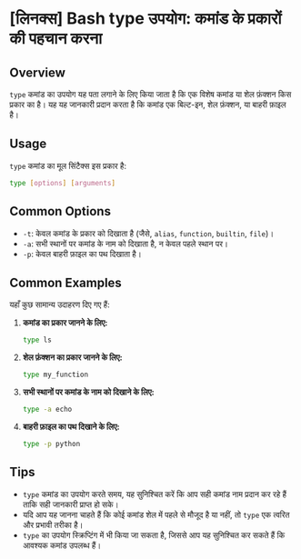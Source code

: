 # [लिनक्स] Bash type उपयोग: कमांड के प्रकारों की पहचान करना

## Overview
`type` कमांड का उपयोग यह पता लगाने के लिए किया जाता है कि एक विशेष कमांड या शेल फ़ंक्शन किस प्रकार का है। यह यह जानकारी प्रदान करता है कि कमांड एक बिल्ट-इन, शेल फ़ंक्शन, या बाहरी फ़ाइल है।

## Usage
`type` कमांड का मूल सिंटैक्स इस प्रकार है:

```bash
type [options] [arguments]
```

## Common Options
- `-t`: केवल कमांड के प्रकार को दिखाता है (जैसे, `alias`, `function`, `builtin`, `file`)।
- `-a`: सभी स्थानों पर कमांड के नाम को दिखाता है, न केवल पहले स्थान पर।
- `-p`: केवल बाहरी फ़ाइल का पथ दिखाता है।

## Common Examples
यहाँ कुछ सामान्य उदाहरण दिए गए हैं:

1. **कमांड का प्रकार जानने के लिए:**
   ```bash
   type ls
   ```

2. **शेल फ़ंक्शन का प्रकार जानने के लिए:**
   ```bash
   type my_function
   ```

3. **सभी स्थानों पर कमांड के नाम को दिखाने के लिए:**
   ```bash
   type -a echo
   ```

4. **बाहरी फ़ाइल का पथ दिखाने के लिए:**
   ```bash
   type -p python
   ```

## Tips
- `type` कमांड का उपयोग करते समय, यह सुनिश्चित करें कि आप सही कमांड नाम प्रदान कर रहे हैं ताकि सही जानकारी प्राप्त हो सके।
- यदि आप यह जानना चाहते हैं कि कोई कमांड शेल में पहले से मौजूद है या नहीं, तो `type` एक त्वरित और प्रभावी तरीका है।
- `type` का उपयोग स्क्रिप्टिंग में भी किया जा सकता है, जिससे आप यह सुनिश्चित कर सकते हैं कि आवश्यक कमांड उपलब्ध हैं।